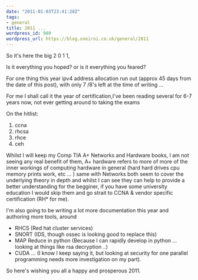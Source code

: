 ```yaml
---
date: "2011-01-03T23:41:28Z"
tags:
- general
title: 2011 ...
wordpress_id: 989
wordpress_url: https://blog.oneiroi.co.uk/general/2011
---
```

So it's here the big 2 0 1 1,

Is it everything you hoped? or is it everything you feared?

For one thing this year ipv4 address allocation run out (approx 45 days from the date of this post), with only 7 /8's left at the time of writing ...

For me I shall call it the year of certification,I've been reading several for 6-7 years now, not ever getting around to taking the exams

On the hitlist:
<ol>
	<li>ccna</li>
	<li>rhcsa</li>
	<li>rhce</li>
	<li>ceh</li>
</ol>
Whilst I will keep my Comp TIA A+ Networks and Hardware books, I am not seeing any real benefit of them, A+ hardware refers to more of more of the inner workings of computing hardware in general (hard hard drives cpu memory prints work, etc ... ) same with Networks both seem to cover the underlying theory in depth and whilst I can see they can help to provide a better understanding for the begginer, if you have some university education I would skip them and go strait to CCNA &amp; vendor specific certification (RH* for me).

I'm also going to be writing a lot more documentation this year and authoring more tools, around
<ul>
	<li>RHCS (Red hat cluster services)</li>
	<li>SNORT (IDS, though ossec is looking good to replace this)</li>
	<li>MAP Reduce in python (Because I can rapidly develop in python ... looking at things like rsa decryption ..)</li>
	<li>CUDA ... (I know I keep saying it, but looking at security for one parallel programming needs more investigation on my part).</li>
</ul>
So here's wishing you all a happy and prosperous 2011.
